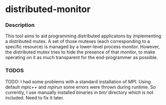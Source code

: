 # distributed-monitor

### Description

This tool aims to aid programming distributed applicatons by implementing a distributed mutex. A set of those mutexes (each corresponding to a specific resource) is managed by a lower-level process monitor. However, the distributed mutex tries to hide the presence of that monitor, to make operating on it as much transparent for the end-programmer as possible.

### TODOS

TODO: I had some problems with a standard installation of MPI. Using default *mpic++* and *mpirun* some errors were thrown during runtime. So currently, I use manually installed binaries in *bin/* directory which is not included. Need to fix it later.

